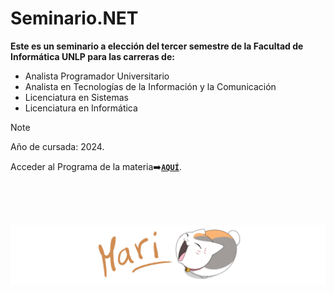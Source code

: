 # Seminario.NET

**Este es un seminario a elección del tercer semestre de la Facultad de Informática UNLP para las carreras de:**

* Analista Programador Universitario
* Analista en Tecnologías de la Información y la Comunicación
* Licenciatura en Sistemas
* Licenciatura en Informática

>[!NOTE]
>Año de cursada: 2024.
>
>Acceder al Programa de la materia➡️[<code>**AQUÍ**</code>](https://drive.google.com/file/d/1yfrQGZLrh8Z9Gs9SNmbAkgnuz3MQRFPK/view?usp=drive_link).

<br>
<br>
<br>

<p><img align="center" src="https://github.com/Marimari2342/Marimari2342/blob/main/firmagith.png" alt="marigit"/></p>

